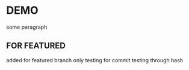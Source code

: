 # DEMO
some paragraph
## FOR FEATURED
added for featured branch only
testing for commit
testing through hash